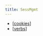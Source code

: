 ```yaml
---
title: SessMgmt
---
```


* [[cookies]]
* [[verbs]]

[//begin]: # "Autogenerated link references for markdown compatibility"
[cookies]: cookies.md "Cookies"
[verbs]: verbs.md "Verbs"
[//end]: # "Autogenerated link references"
